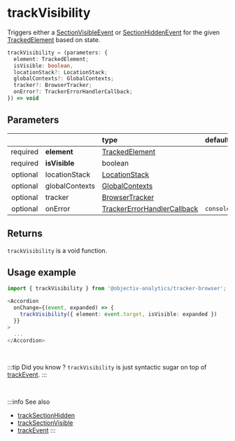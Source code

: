 # trackVisibility

Triggers either a [SectionVisibleEvent](/taxonomy/reference/events/SectionVisibleEvent.md) or [SectionHiddenEvent](/taxonomy/reference/events/SectionHiddenEvent.md) for the given [TrackedElement](/tracking/api-reference/definitions/TrackedElement.md) based on state.

```typescript
trackVisibility = (parameters: {
  element: TrackedElement;
  isVisible: boolean,
  locationStack?: LocationStack;
  globalContexts?: GlobalContexts;
  tracker?: BrowserTracker;
  onError?: TrackerErrorHandlerCallback;
}) => void
```

## Parameters
|          |                | type                                                                                                                                                     | default value
| :-:      | :--            | :--                                                                                                                                                      | :--           
| required | **element**    | [TrackedElement](/tracking/api-reference/definitions/TrackedElement.md)                           |
| required | **isVisible**  | boolean                                                                                           |
| optional | locationStack  | [LocationStack](/tracking/api-reference/core/LocationStack.md)                                    |
| optional | globalContexts | [GlobalContexts](/tracking/api-reference/core/GlobalContexts.md)                                  |
| optional | tracker        | [BrowserTracker](/tracking/api-reference/general/BrowserTracker.md)                               |
| optional | onError        | [TrackerErrorHandlerCallback](/tracking/api-reference/definitions/TrackerErrorHandlerCallback.md) | `console.error`


## Returns
`trackVisibility` is a void function.

## Usage example

```typescript jsx
import { trackVisibility } from '@objectiv-analytics/tracker-browser';
```

```typescript jsx
<Accordion
  onChange={(event, expanded) => {
    trackVisibility({ element: event.target, isVisible: expanded })
  }}
>
  ...
</Accordion>
```

<br />

:::tip Did you know ?
`trackVisibility` is just syntactic sugar on top of [trackEvent](/tracking/api-reference/eventTrackers/trackEvent.md).
:::

<br />

:::info See also
- [trackSectionHidden](/tracking/api-reference/eventTrackers/trackSectionHidden.md)
- [trackSectionVisible](/tracking/api-reference/eventTrackers/trackSectionVisible.md)
- [trackEvent](/tracking/api-reference/eventTrackers/trackEvent.md)
  :::
